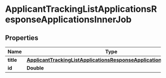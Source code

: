 

# ApplicantTrackingListApplicationsResponseApplicationsInnerJob


## Properties

| Name | Type | Description | Notes |
|------------ | ------------- | ------------- | -------------|
|**title** | [**ApplicantTrackingListApplicationsResponseApplicationsInnerJobTitle**](ApplicantTrackingListApplicationsResponseApplicationsInnerJobTitle.md) |  |  [optional] |
|**id** | **Double** |  |  [optional] |




